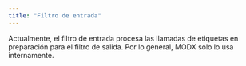 ```yaml
---
title: "Filtro de entrada"
---
```


Actualmente, el filtro de entrada procesa las llamadas de etiquetas en preparación para el filtro de salida. Por lo general, MODX solo lo usa internamente.
